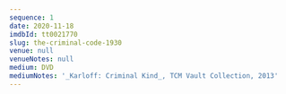 ```yaml
---
sequence: 1
date: 2020-11-18
imdbId: tt0021770
slug: the-criminal-code-1930
venue: null
venueNotes: null
medium: DVD
mediumNotes: '_Karloff: Criminal Kind_, TCM Vault Collection, 2013'
---
```


